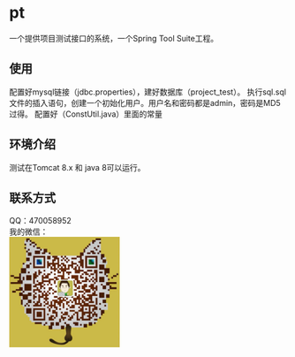# pt
一个提供项目测试接口的系统，一个Spring Tool Suite工程。
## 使用
配置好mysql链接（jdbc.properties），建好数据库（project_test）。
执行sql.sql文件的插入语句，创建一个初始化用户。用户名和密码都是admin，密码是MD5过得。
配置好（ConstUtil.java）里面的常量
## 环境介绍
测试在Tomcat 8.x 和 java 8可以运行。
## 联系方式
QQ：470058952</br>
我的微信：</br>
<img src="https://raw.githubusercontent.com/itlijunjie/image/master/微信.png" width="200px">
